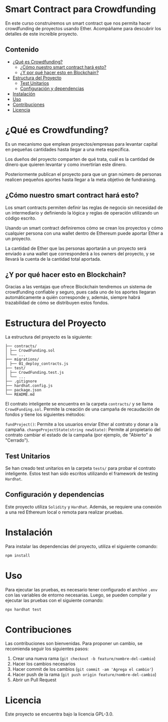 # Smart Contract para Crowdfunding <!-- omit in toc -->

En este curso construiremos un smart contract que nos permita hacer crowdfunding de proyectos usando Ether. Acompáñame para descubrir los detalles de este increíble proyecto.

## Contenido <!-- omit in toc -->

- [¿Qué es Crowdfunding?](#qué-es-crowdfunding)
  - [¿Cómo nuestro smart contract hará esto?](#cómo-nuestro-smart-contract-hará-esto)
  - [¿Y por qué hacer esto en Blockchain?](#y-por-qué-hacer-esto-en-blockchain)
- [Estructura del Proyecto](#estructura-del-proyecto)
  - [Test Unitarios](#test-unitarios)
  - [Configuración y dependencias](#configuración-y-dependencias)
- [Instalación](#instalación)
- [Uso](#uso)
- [Contribuciones](#contribuciones)
- [Licencia](#licencia)

# ¿Qué es Crowdfunding?

Es un mecanismo que emplean proyectos/empresas para levantar capital en pequeñas cantidades hasta llegar a una meta especifica.

Los dueños del proyecto comparten de qué trata, cuál es la cantidad de dinero que quieren levantar y como invertirían este dinero.

Posteriormente publican el proyecto para que un gran número de personas realicen pequeños aportes hasta llegar a la meta objetivo de fundraising.

## ¿Cómo nuestro smart contract hará esto?

Los smart contracts permiten definir las reglas de negocio sin necesidad de un intermediario y definiendo la lógica y reglas de operación utilizando un código escrito.

Usando un smart contract definiremos cómo se crean los proyectos y cómo cualquier persona con una wallet dentro de Ethereum puede aportar Ether a un proyecto.

La cantidad de Ether que las personas aportarán a un proyecto será enviado a una wallet que corresponderá a los owners del proyecto, y se llevará la cuenta de la cantidad total aportada.

## ¿Y por qué hacer esto en Blockchain?

Gracias a las ventajas que ofrece Blockchain tendremos un sistema de crowdfunding confiable y seguro, pues cada uno de los aportes llegaran automáticamente a quién corresponde y, además, siempre habrá trazabilidad de cómo se distribuyen estos fondos.
# Estructura del Proyecto

La estructura del proyecto es la siguiente:

```
├── contracts/
│ ├── CrowdFunding.sol
│ └── ...
├── migrations/
│ ├── 01_deploy_contracts.js
├── test/
│ ├── CrowdFunding.test.js
│ └── ...
├── .gitignore
├── hardhat.config.js
├── package.json
└── README.md
```

El contrato inteligente se encuentra en la carpeta `contracts/` y se llama `CrowdFunding.sol`. Permite la creación de una campaña de recaudación de fondos y tiene los siguientes métodos:

`fundProject()`: Permite a los usuarios enviar Ether al contrato y donar a la campaña.
`changeProjectState(string newState)`: Permite al propietario del contrato cambiar el estado de la campaña (por ejemplo, de "Abierto" a "Cerrado").

## Test Unitarios
Se han creado test unitarios en la carpeta `tests/` para probar el contrato inteligente. Estos test han sido escritos utilizando el framework de testing `Hardhat`.

## Configuración y dependencias
Este proyecto utiliza `Solidity` y `Hardhat`. Además, se requiere una conexión a una red Ethereum local o remota para realizar pruebas.

# Instalación
Para instalar las dependencias del proyecto, utiliza el siguiente comando:

```sh
npm install
```

# Uso

Para ejecutar las pruebas, es necesario tener configurado el archivo `.env` con las variables de entorno necesarias. Luego, se pueden compilar y ejecutar las pruebas con el siguiente comando:

```sh
npx hardhat test
```

# Contribuciones

Las contribuciones son bienvenidas. Para proponer un cambio, se recomienda seguir los siguientes pasos:

1. Crear una nueva rama (`git checkout -b feature/nombre-del-cambio`)
2. Hacer los cambios necesarios
3. Hacer commit de los cambios (`git commit -am 'Agrega el cambio'`)
4. Hacer push de la rama (`git push origin feature/nombre-del-cambio`)
5. Abrir un Pull Request

# Licencia
Este proyecto se encuentra bajo la licencia GPL-3.0.
